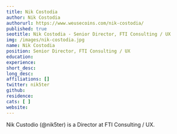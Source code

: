 ```yaml
---
title: Nik Costodia
author: Nik Costodia
authorurl: https://www.weusecoins.com/nik-costodia/
published: true
seotitle: Nik Costodia - Senior Director, FTI Consulting / UX
img: /images/nik-costodia.jpg
name: Nik Costodia
position: Senior Director, FTI Consulting / UX
education: 
experience: 
short_desc: 
long_desc: 
affiliations: []
twitter: nik5ter
github: 
residence: 
cats: [ ]
website: 
---
```


Nik Custodio (@nik5ter) is a Director at FTI Consulting / UX.